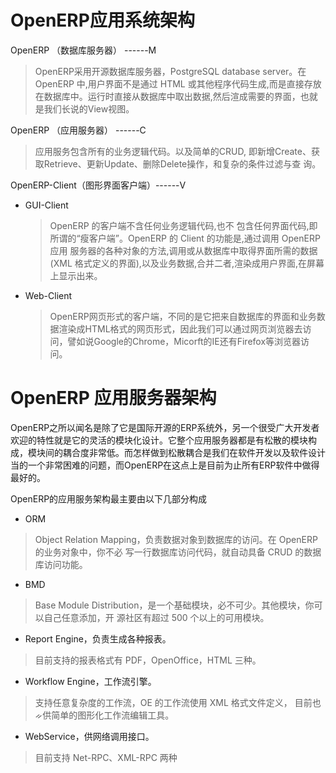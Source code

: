 # OpenERP应用系统架构
  OpenERP （数据库服务器） ------M
  
  > OpenERP采用开源数据库服务器，PostgreSQL database server。在 OpenERP 中,用户界面不是通过 HTML 或其他程序代码生成,而是直接存放
  在数据库中。运行时直接从数据库中取出数据,然后渲成需要的界面，也就是我们长说的View视图。
  
  OpenERP （应用服务器） ------C
  > 应用服务包含所有的业务逻辑代码。以及简单的CRUD, 即新增Create、获取Retrieve、更新Update、删除Delete操作，和复杂的条件过滤与查
  询。
  
  OpenERP-Client（图形界面客户端）------V

  * GUI-Client
    > OpenERP 的客户端不含任何业务逻辑代码,也不 包含任何界面代码,即所谓的“瘦客户端”。OpenERP 的 Client 的功能是,通过调用 OpenERP应用
    服务器的各种对象的方法,调用或从数据库中取得界面所需的数据(XML 格式定义的界面),以及业务数据,合并二者,渲染成用户界面,在屏幕上显示出来。
  
  * Web-Client
    > OpenERP网页形式的客户端，不同的是它把来自数据库的界面和业务数据渲染成HTML格式的网页形式，因此我们可以通过网页浏览器去访问，譬如说Google的Chrome，Micorft的IE还有Firefox等浏览器访问。
  
# OpenERP 应用服务器架构
  <p>
   OpenERP之所以闻名是除了它是国际开源的ERP系统外，另一个很受广大开发者欢迎的特性就是它的灵活的模块化设计。它整个应用服务器都是有松散的模块构成，模块间的耦合度非常低。而怎样做到松散耦合是我们在软件开发以及软件设计当的一个非常困难的问题，而OpenERP在这点上是目前为止所有ERP软件中做得最好的。
  </p>
  
  OpenERP的应用服务架构最主要由以下几部分构成
  
  * ORM
  > Object Relation Mapping，负责数据对象到数据库的访问。在 OpenERP 的业务对象中，你不必
写一行数据库访问代码，就自动具备 CRUD 的数据库访问功能。
  
  * BMD
  > Base Module Distribution，是一个基础模块，必不可少。其他模块，你可以自己任意添加，开
源社区有超过 500 个以上的可用模块。
  
  * Report Engine，负责生成各种报表。
  > 目前支持的报表格式有 PDF，OpenOffice，HTML 三种。
  
  * Workflow Engine，工作流引擎。
  > 支持任意复杂度的工作流，OE 的工作流使用 XML 格式文件定义，
目前也ᨀ供简单的图形化工作流编辑工具。

  * WebService，供网络调用接口。
  > 目前支持 Net-RPC、XML-RPC 两种

 
